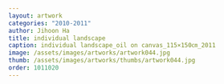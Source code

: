 ```yaml
---
layout: artwork 
categories: "2010-2011"
author: Jihoon Ha 
title: individual landscape 
caption: individual landscape_oil on canvas_115×150㎝_2011 
image: /assets/images/artworks/artwork044.jpg 
thumb: /assets/images/artworks/thumbs/artwork044.jpg 
order: 1011020 
---
```

